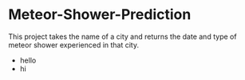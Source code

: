 # Meteor-Shower-Prediction
This project takes the name of a city and returns the date and type of meteor shower experienced in that city.
<ul>
  <li>hello</li>
  <li>hi</li>
</ul>
